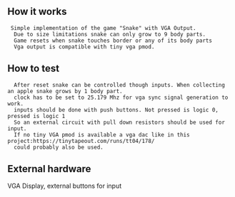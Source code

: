 <!---

This file is used to generate your project datasheet. Please fill in the information below and delete any unused
sections.

You can also include images in this folder and reference them in the markdown. Each image must be less than
512 kb in size, and the combined size of all images must be less than 1 MB.
-->

## How it works

     Simple implementation of the game "Snake" with VGA Output.
      Due to size limitations snake can only grow to 9 body parts.
      Game resets when snake touches border or any of its body parts
      Vga output is compatible with tiny vga pmod.

## How to test

      After reset snake can be controlled though inputs. When collecting an apple snake grows by 1 body part. 
      clock has to be set to 25.179 Mhz for vga sync signal generation to work.
      inputs should be done with push buttons. Not pressed is logic 0, pressed is logic 1
      So an external circuit with pull down resistors should be used for input.
      If no tiny VGA pmod is available a vga dac like in this project:https://tinytapeout.com/runs/tt04/178/
      could probably also be used.

## External hardware

VGA Display, external buttons for input 
